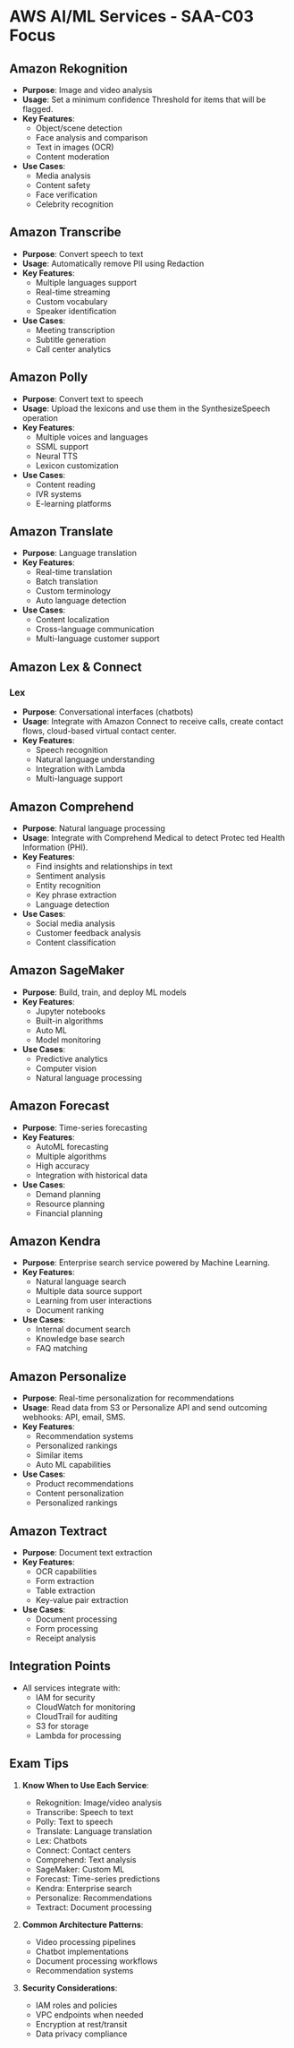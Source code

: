 # AWS AI/ML Services - SAA-C03 Focus

## Amazon Rekognition
- **Purpose**: Image and video analysis
- **Usage**: Set a minimum confidence Threshold for items that will be flagged.
- **Key Features**:
  - Object/scene detection
  - Face analysis and comparison
  - Text in images (OCR)
  - Content moderation
- **Use Cases**:
  - Media analysis
  - Content safety
  - Face verification
  - Celebrity recognition

## Amazon Transcribe
- **Purpose**: Convert speech to text
- **Usage**: Automatically remove PII using Redaction
- **Key Features**:
  - Multiple languages support
  - Real-time streaming
  - Custom vocabulary
  - Speaker identification
- **Use Cases**:
  - Meeting transcription
  - Subtitle generation
  - Call center analytics

## Amazon Polly
- **Purpose**: Convert text to speech
- **Usage**: Upload the lexicons and use them in the SynthesizeSpeech operation
- **Key Features**:
  - Multiple voices and languages
  - SSML support
  - Neural TTS
  - Lexicon customization
- **Use Cases**:
  - Content reading
  - IVR systems
  - E-learning platforms

## Amazon Translate
- **Purpose**: Language translation
- **Key Features**:
  - Real-time translation
  - Batch translation
  - Custom terminology
  - Auto language detection
- **Use Cases**:
  - Content localization
  - Cross-language communication
  - Multi-language customer support

## Amazon Lex & Connect
### Lex
- **Purpose**: Conversational interfaces (chatbots)
- **Usage**: Integrate with Amazon Connect to receive calls, create contact flows, cloud-based virtual contact center.
- **Key Features**:
  - Speech recognition
  - Natural language understanding
  - Integration with Lambda
  - Multi-language support

## Amazon Comprehend
- **Purpose**: Natural language processing
- **Usage**: Integrate with Comprehend Medical to detect Protec ted Health Information (PHI).
- **Key Features**:
  - Find insights and relationships in text
  - Sentiment analysis
  - Entity recognition
  - Key phrase extraction
  - Language detection
- **Use Cases**:
  - Social media analysis
  - Customer feedback analysis
  - Content classification

## Amazon SageMaker
- **Purpose**: Build, train, and deploy ML models
- **Key Features**:
  - Jupyter notebooks
  - Built-in algorithms
  - Auto ML
  - Model monitoring
- **Use Cases**:
  - Predictive analytics
  - Computer vision
  - Natural language processing

## Amazon Forecast
- **Purpose**: Time-series forecasting
- **Key Features**:
  - AutoML forecasting
  - Multiple algorithms
  - High accuracy
  - Integration with historical data
- **Use Cases**:
  - Demand planning
  - Resource planning
  - Financial planning

## Amazon Kendra
- **Purpose**: Enterprise search service powered by Machine Learning.
- **Key Features**:
  - Natural language search
  - Multiple data source support
  - Learning from user interactions
  - Document ranking
- **Use Cases**:
  - Internal document search
  - Knowledge base search
  - FAQ matching

## Amazon Personalize
- **Purpose**: Real-time personalization for recommendations
- **Usage**: Read data from S3 or Personalize API and send outcoming webhooks: API, email, SMS.
- **Key Features**:
  - Recommendation systems
  - Personalized rankings
  - Similar items
  - Auto ML capabilities
- **Use Cases**:
  - Product recommendations
  - Content personalization
  - Personalized rankings

## Amazon Textract
- **Purpose**: Document text extraction
- **Key Features**:
  - OCR capabilities
  - Form extraction
  - Table extraction
  - Key-value pair extraction
- **Use Cases**:
  - Document processing
  - Form processing
  - Receipt analysis

## Integration Points
- All services integrate with:
  - IAM for security
  - CloudWatch for monitoring
  - CloudTrail for auditing
  - S3 for storage
  - Lambda for processing

## Exam Tips
1. **Know When to Use Each Service**:
   - Rekognition: Image/video analysis
   - Transcribe: Speech to text
   - Polly: Text to speech
   - Translate: Language translation
   - Lex: Chatbots
   - Connect: Contact centers
   - Comprehend: Text analysis
   - SageMaker: Custom ML
   - Forecast: Time-series predictions
   - Kendra: Enterprise search
   - Personalize: Recommendations
   - Textract: Document processing

2. **Common Architecture Patterns**:
   - Video processing pipelines
   - Chatbot implementations
   - Document processing workflows
   - Recommendation systems

3. **Security Considerations**:
   - IAM roles and policies
   - VPC endpoints when needed
   - Encryption at rest/transit
   - Data privacy compliance

